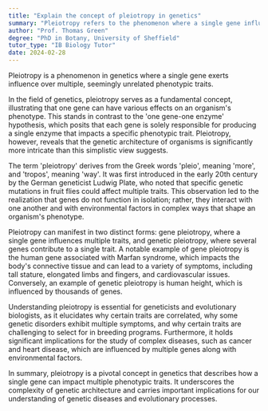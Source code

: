```yaml
---
title: "Explain the concept of pleiotropy in genetics"
summary: "Pleiotropy refers to the phenomenon where a single gene influences multiple, seemingly unrelated phenotypic traits."
author: "Prof. Thomas Green"
degree: "PhD in Botany, University of Sheffield"
tutor_type: "IB Biology Tutor"
date: 2024-02-28
---
```


Pleiotropy is a phenomenon in genetics where a single gene exerts influence over multiple, seemingly unrelated phenotypic traits.

In the field of genetics, pleiotropy serves as a fundamental concept, illustrating that one gene can have various effects on an organism's phenotype. This stands in contrast to the 'one gene-one enzyme' hypothesis, which posits that each gene is solely responsible for producing a single enzyme that impacts a specific phenotypic trait. Pleiotropy, however, reveals that the genetic architecture of organisms is significantly more intricate than this simplistic view suggests.

The term 'pleiotropy' derives from the Greek words 'pleio', meaning 'more', and 'tropos', meaning 'way'. It was first introduced in the early 20th century by the German geneticist Ludwig Plate, who noted that specific genetic mutations in fruit flies could affect multiple traits. This observation led to the realization that genes do not function in isolation; rather, they interact with one another and with environmental factors in complex ways that shape an organism's phenotype.

Pleiotropy can manifest in two distinct forms: gene pleiotropy, where a single gene influences multiple traits, and genetic pleiotropy, where several genes contribute to a single trait. A notable example of gene pleiotropy is the human gene associated with Marfan syndrome, which impacts the body's connective tissue and can lead to a variety of symptoms, including tall stature, elongated limbs and fingers, and cardiovascular issues. Conversely, an example of genetic pleiotropy is human height, which is influenced by thousands of genes.

Understanding pleiotropy is essential for geneticists and evolutionary biologists, as it elucidates why certain traits are correlated, why some genetic disorders exhibit multiple symptoms, and why certain traits are challenging to select for in breeding programs. Furthermore, it holds significant implications for the study of complex diseases, such as cancer and heart disease, which are influenced by multiple genes along with environmental factors.

In summary, pleiotropy is a pivotal concept in genetics that describes how a single gene can impact multiple phenotypic traits. It underscores the complexity of genetic architecture and carries important implications for our understanding of genetic diseases and evolutionary processes.
    
